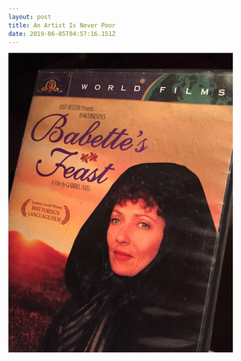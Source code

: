 ```yaml
---
layout: post
title: An Artist Is Never Poor
date: 2019-06-05T04:57:16.151Z
---
```

![](/assets/uploads/4a1d0235-a99d-4f19-b5ba-bcb968013d21.jpeg)

